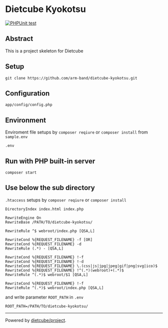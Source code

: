# Dietcube Kyokotsu

[![PHPUnit test](https://github.com/arm-band/dietcube-kyokotsu/actions/workflows/phpunit.yml/badge.svg)](https://github.com/arm-band/dietcube-kyokotsu/actions/workflows/phpunit.yml)

## Abstract

This is a project skeleton for Dietcube

## Setup

```
git clone https://github.com/arm-band/dietcube-kyokotsu.git
```

## Configuration

```
app/config/config.php
```

## Environment

Enviroment file setups by `composer reqiure` or `composer install` from `sample.env`

```
.env
```

## Run with PHP built-in server

```
composer start
```
## Use below the sub directory

`.htaccess` setups by `composer reqiure` or `composer install`

```
DirectoryIndex index.html index.php

RewriteEngine On
RewriteBase /PATH/TO/dietcube-kyokotsu/

RewriteRule ^$ webroot/index.php [QSA,L]

RewriteCond %{REQUEST_FILENAME} -f [OR]
RewriteCond %{REQUEST_FILENAME} -d
RewriteRule (.*) - [QSA,L]

RewriteCond %{REQUEST_FILENAME} !-f
RewriteCond %{REQUEST_FILENAME} !-d
RewriteCond %{REQUEST_FILENAME} \.(css|js|jpg|jpeg|gif|png|svg|ico)$
RewriteCond %{REQUEST_FILENAME} !^(.*)(webroot)+(.*)$
RewriteRule ^(.*)$ webroot/$1 [QSA,L]

RewriteCond %{REQUEST_FILENAME} !-f
RewriteRule ^(.*)$ webroot/index.php [QSA,L]
```

and write parameter `ROOT_PATH` in `.env`

```
ROOT_PATH=/PATH/TO/dietcube-kyokotsu/
```

---

Powered by [dietcube/project](https://github.com/dietcube/project).